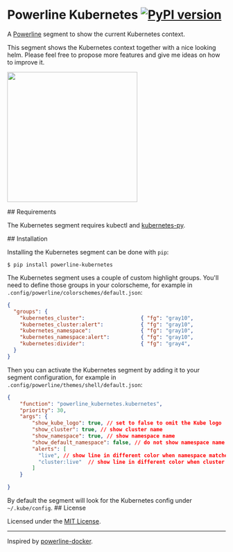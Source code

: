 # Powerline Kubernetes [![PyPI version](https://badge.fury.io/py/powerline-kubernetes.svg)](https://badge.fury.io/py/powerline-kubernetes)

A [Powerline](https://github.com/powerline/powerline) segment to show the current Kubernetes context.

This segment shows the Kubernetes context together with a nice looking helm. Please feel free to propose more features and give me ideas on how to improve it.

<img src="screenshot.png" width="300">

## Requirements

The Kubernetes segment requires kubectl and [kubernetes-py](https://pypi.python.org/pypi/kubernetes-py/).

## Installation

Installing the Kubernetes segment can be done with `pip`:

```
$ pip install powerline-kubernetes
```

The Kubernetes segment uses a couple of custom highlight groups. You'll need to define those groups in your colorscheme, for example in `.config/powerline/colorschemes/default.json`:

```json
{
  "groups": {
    "kubernetes_cluster":                  { "fg": "gray10",           "bg": "darkestblue", "attrs": [] },
    "kubernetes_cluster:alert":            { "fg": "gray10",           "bg": "darkestred",  "attrs": [] },
    "kubernetes_namespace":                { "fg": "gray10",           "bg": "darkestblue", "attrs": [] },
    "kubernetes_namespace:alert":          { "fg": "gray10",           "bg": "darkred",     "attrs": [] },
    "kubernetes:divider":                  { "fg": "gray4",            "bg": "darkestblue", "attrs": [] },
  }
}
```

Then you can activate the Kubernetes segment by adding it to your segment configuration, for example in `.config/powerline/themes/shell/default.json`:

```json
{
    "function": "powerline_kubernetes.kubernetes",
    "priority": 30,
    "args": {
        "show_kube_logo": true, // set to false to omit the Kube logo
        "show_cluster": true, // show cluster name
        "show_namespace": true, // show namespace name
        "show_default_namespace": false, // do not show namespace name if it's "default"
        "alerts": [
          "live", // show line in different color when namespace matches
          "cluster:live"  // show line in different color when cluster name and namespace matches
        ]
    }

}
```

By default the segment will look for the Kubernetes config under `~/.kube/config`.
## License

Licensed under the [MIT License](LICENSE).

---

Inspired by [powerline-docker](https://github.com/adrianmo/powerline-docker).
